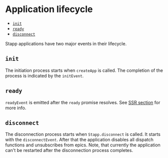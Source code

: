 # Application lifecycle

<!-- START doctoc generated TOC please keep comment here to allow auto update -->
<!-- DON'T EDIT THIS SECTION, INSTEAD RE-RUN doctoc TO UPDATE -->


- [`init`](#init)
- [`ready`](#ready)
- [`disconnect`](#disconnect)

<!-- END doctoc generated TOC please keep comment here to allow auto update -->

Stapp applications have two major events in their lifecycle.

## `init`
The initiation process starts when `createApp` is called. The completion of the process is indicated by the `initEvent`.

## `ready`
`readyEvent` is emitted after the `ready` promise resolves. See [SSR section](/guides/SSR.html) for more info.

## `disconnect`
The disconnection process starts when `Stapp.disconnect` is called. It starts with the `disconnectEvent`.
After that the application disables all dispatch functions and unsubscribes from epics.
Note, that currently the application can't be restarted after the disconnection process completes.
